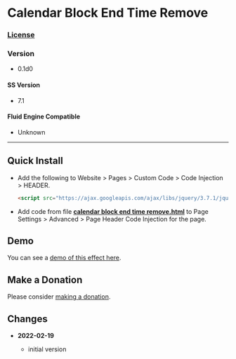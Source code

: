 # Calendar Block End Time Remove

### [License][99]

### Version

  * 0.1d0

#### SS Version

  * 7.1

#### Fluid Engine Compatible

  * Unknown

---

## Quick Install

* Add the following to Website > Pages > Custom Code > Code Injection >
  HEADER.
  
  ```html
  <script src="https://ajax.googleapis.com/ajax/libs/jquery/3.7.1/jquery.min.js"></script>
  ```
  
* Add code from file
  **[calendar block end time remove.html](calendar%20block%20end%20time%20remove.html#L1)**
  to Page Settings > Advanced > Page Header Code Injection for the page.

## Demo

You can see a
[demo of this effect here](https://toms-web-consulting-demos.squarespace.com/calendar-block-end-time-remove?password=twcdemos).

## Make a Donation

Please consider
[making a donation](https://github.com/tomsWebConsulting/twcsl#make-a-donation).

## Changes

<!-- * **2021-08-02**

  * fix minor documentation issues
  * bumped version to 0.1d1
  -->
* **2022-02-19**

  * initial version

[99]: https://github.com/tomsWebConsulting/twcsl/blob/main/LICENSE.txt#L1

